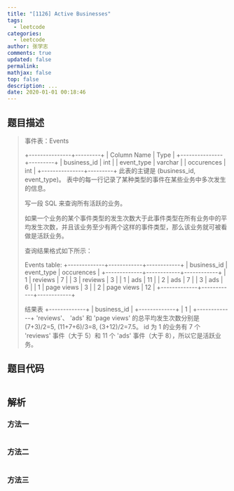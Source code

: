```yaml
---
title: "[1126] Active Businesses"
tags:
  - leetcode
categories:
  - leetcode
author: 张学志
comments: true
updated: false
permalink:
mathjax: false
top: false
description: ...
date: 2020-01-01 00:18:46
---
```


## 题目描述

> 事件表：Events 
> 
> 
> +---------------+---------+
> | Column Name   | Type    |
> +---------------+---------+
> | business_id   | int     |
> | event_type    | varchar |
> | occurences    | int     | 
> +---------------+---------+
> 此表的主键是 (business_id, event_type)。
> 表中的每一行记录了某种类型的事件在某些业务中多次发生的信息。
> 
> 
> 
> 
> 写一段 SQL 来查询所有活跃的业务。 
> 
> 如果一个业务的某个事件类型的发生次数大于此事件类型在所有业务中的平均发生次数，并且该业务至少有两个这样的事件类型，那么该业务就可被看做是活跃业务。 
> 
> 查询结果格式如下所示： 
> 
> 
> Events table:
> +-------------+------------+------------+
> | business_id | event_type | occurences |
> +-------------+------------+------------+
> | 1           | reviews    | 7          |
> | 3           | reviews    | 3          |
> | 1           | ads        | 11         |
> | 2           | ads        | 7          |
> | 3           | ads        | 6          |
> | 1           | page views | 3          |
> | 2           | page views | 12         |
> +-------------+------------+------------+
> 
> 结果表
> +-------------+
> | business_id |
> +-------------+
> | 1           |
> +-------------+ 
> 'reviews'、 'ads' 和 'page views' 的总平均发生次数分别是 (7+3)/2=5, (11+7+6)/3=8, (3+12)/2=7.5。
> id 为 1 的业务有 7 个 'reviews' 事件（大于 5）和 11 个 'ads' 事件（大于 8），所以它是活跃业务。 
> 

## 题目代码

```cpp

```

## 解析

### 方法一

```cpp

```

### 方法二

```cpp

```

### 方法三

```cpp

```


